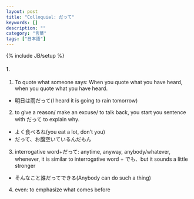 ```yaml
---
layout: post
title: "Colloquial: だって"
keywords: []
description: ""
category: "言葉"
tags: ["日本語"]
---
```

{% include JB/setup %}


#### 1.
1. To quote what someone says: When you quote what you have heard, when you quote what you have heard.
-  明日は雨だって(I heard it is going to rain tomorrow)

2. to give a reason/ make an excuse/ to talk back, you start you sentence with だって to explain
   why.
- よく食べるね(you eat a lot, don't you)
- だって、お腹空いているんだもん


3. interrogative word+だって: anytime, anyway, anybody/whatever, whenever, it is similar to
   interrogative word + でも、but it sounds a little stronger
- そんなこと誰だってできる(Anybody can do such a thing)


4. even: to emphasize what comes before


